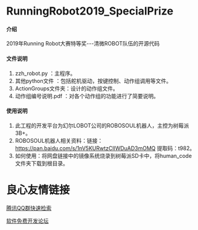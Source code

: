 # RunningRobot2019_SpecialPrize

#### 介绍
2019年Running Robot大赛特等奖---清微ROBOT队伍的开源代码


#### 文件说明

1. zzh_robot.py ：主程序。
2. 其他python文件 ：包括舵机驱动，按键控制、动作组调用等文件。
3. ActionGroups文件夹：设计的动作组文件。
4. 动作组编号说明.pdf ：对各个动作组的功能进行了简要说明。


#### 使用说明

1. 此工程的开发平台为幻尔LOBOT公司的ROBOSOUL机器人，主控为树莓派3B+。
2. ROBOSOUL机器人相关资料：链接：https://pan.baidu.com/s/1nV5KURwtzClIWDuAD3mOMQ 提取码：t982。
3. 如何使用：将网盘链接中的镜像系统烧录到树莓派SD卡中，将human_code文件夹下载到根目录。









 # 良心友情链接

[腾讯QQ群快速检索](http://u.720life.cn/s/8cf73f7c)

[软件免费开发论坛](http://u.720life.cn/s/bbb01dc0)